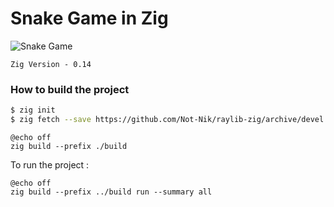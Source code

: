 # Snake Game in Zig

![Snake Game](https://raw.githubusercontent.com/ParadoxPD/matrix-rain-in-zig/main/assets/output.gif)

`Zig Version - 0.14` 
### How to build the project

```bash
$ zig init 
$ zig fetch --save https://github.com/Not-Nik/raylib-zig/archive/devel.tar.gz
```

```batch
@echo off
zig build --prefix ./build
```

To run the project :

```batch
@echo off
zig build --prefix ../build run --summary all
```
